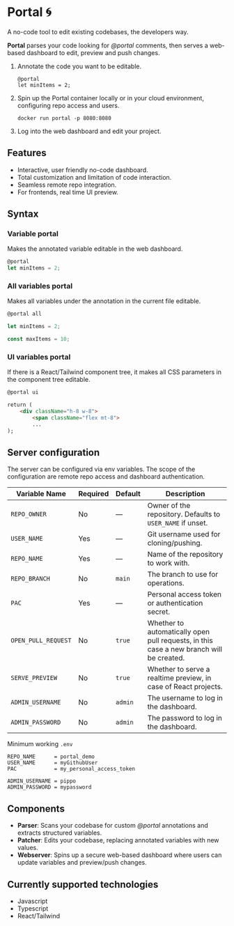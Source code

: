 # Portal 🌀

A no-code tool to edit existing codebases, the developers way.

**Portal** parses your code looking for *@portal* comments, then serves a web-based dashboard to edit, preview and push changes.

1. Annotate the code you want to be editable.
    ```
    @portal
    let minItems = 2;
    ```

2. Spin up the Portal container locally or in your cloud environment, configuring repo access and users.

    `docker run portal -p 8080:8080`

3. Log into the web dashboard and edit your project.

## Features
- Interactive, user friendly no-code dashboard.
- Total customization and limitation of code interaction.
- Seamless remote repo integration.
- For frontends, real time UI preview.


## Syntax

### Variable portal
Makes the annotated variable editable in the web dashboard.
```js
@portal
let minItems = 2;
```

### All variables portal
Makes all variables under the annotation in the current file editable.
```js
@portal all

let minItems = 2;

const maxItems = 10;
```

### UI variables portal
If there is a React/Tailwind component tree, it makes all CSS parameters in the component tree editable.
```html
@portal ui

return (
    <div className="h-8 w-8">
        <span className="flex mt-8">
        ...
);
```

## Server configuration

The server can be configured via env variables.
The scope of the configuration are remote repo access and dashboard authentication.

| Variable Name         | Required | Default    | Description                                  |
|-----------------------|----------|------------|----------------------------------------------|
| `REPO_OWNER`          | No       | —          | Owner of the repository. Defaults to `USER_NAME` if unset. |
| `USER_NAME`           | Yes      | —          | Git username used for cloning/pushing.       |
| `REPO_NAME`           | Yes      | —          | Name of the repository to work with.         |
| `REPO_BRANCH`         | No       | `main`     | The branch to use for operations.            |
| `PAC`                 | Yes      | —          | Personal access token or authentication secret. |
| `OPEN_PULL_REQUEST`   | No       | `true`     | Whether to automatically open pull requests, in this case a new branch will be created. |
| `SERVE_PREVIEW`       | No       | `true`     | Whether to serve a realtime preview, in case of React projects.            |
| `ADMIN_USERNAME`      | No       | `admin`    | The username to log in the dashboard.        |
| `ADMIN_PASSWORD`      | No       | `admin`    | The password to log in the dashboard.        |

Minimum working `.env`
```
REPO_NAME      = portal_demo
USER_NAME      = myGithubUser
PAC            = my_personal_access_token

ADMIN_USERNAME = pippo
ADMIN_PASSWORD = mypassword
```


## Components

- **Parser**: Scans your codebase for custom *@portal* annotations and extracts structured variables.
- **Patcher**: Edits your codebase, replacing annotated variables with new values.
- **Webserver**: Spins up a secure web-based dashboard where users can update variables and preview/push changes.

## Currently supported technologies

- Javascript
- Typescript
- React/Tailwind